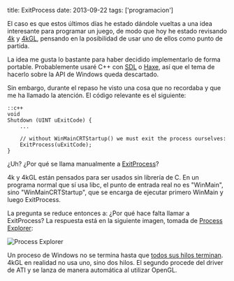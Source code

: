 title: ExitProcess
date: 2013-09-22
tags: ['programacion']

El caso es que estos últimos días he estado dándole vueltas a una idea
interesante para programar un juego, de modo que hoy he estado revisando
[4k][] y [4kGL][], pensando en la posibilidad de usar uno de ellos como
punto de partida.

[4k]: https://github.com/Beluki/4k
[4kGL]: https://github.com/Beluki/4kGL

La idea me gusta lo bastante para haber decidido implementarlo de forma
portable. Probablemente usaré C++ con [SDL][] o [Haxe][], así que el tema
de hacerlo sobre la API de Windows queda descartado.

[Haxe]: http://haxe.org
[SDL]: http://www.libsdl.org

Sin embargo, durante el repaso he visto una cosa que no recordaba
y que me ha llamado la atención. El código relevante es el siguiente:

    ::c++
    void
    Shutdown (UINT uExitCode) {
        ...

        // without WinMainCRTStartup() we must exit the process ourselves:
        ExitProcess(uExitCode);
    }


¿Uh? ¿Por qué se llama manualmente a [ExitProcess][]?

[ExitProcess]: http://msdn.microsoft.com/en-us/library/windows/desktop/ms682658%28v=vs.85%29.aspx

4k y 4kGL están pensados para ser usados sin librería de C. En un programa
normal que sí usa libc, el punto de entrada real no es "WinMain", sino
"WinMainCRTStartup", que se encarga de ejecutar primero WinMain
y luego ExitProcess.

La pregunta se reduce entonces a: ¿Por qué hace falta llamar a ExitProcess?
La respuesta está en la siguiente imagen, tomada de [Process Explorer][]:

[Process Explorer]: http://technet.microsoft.com/en-us/sysinternals/bb896653.aspx

<img src="{{ url_static('7.png') }}" alt="Process Explorer">

Un proceso de Windows no se termina hasta que [todos sus hilos terminan][].
4kGL en realidad no usa uno, sino dos hilos. El segundo procede del driver
de ATI y se lanza de manera automática al utilizar OpenGL.

[todos sus hilos terminan]: http://blogs.msdn.com/b/oldnewthing/archive/2010/08/27/10054832.aspx

